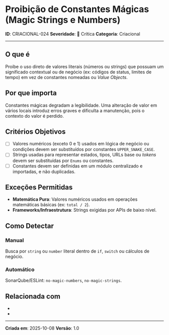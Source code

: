 # Proibição de Constantes Mágicas (Magic Strings e Numbers)

**ID**: CRIACIONAL-024
**Severidade**: 🔴 Crítica
**Categoria**: Criacional

---

## O que é

Proíbe o uso direto de valores literais (números ou strings) que possuam um significado contextual ou de negócio (ex: códigos de status, limites de tempo) em vez de constantes nomeadas ou *Value Objects*.

## Por que importa

Constantes mágicas degradam a legibilidade. Uma alteração de valor em vários locais introduz erros graves e dificulta a manutenção, pois o contexto do valor é perdido.

## Critérios Objetivos

- [ ] Valores numéricos (exceto 0 e 1) usados em lógica de negócio ou condições devem ser substituídos por constantes `UPPER_SNAKE_CASE`.
- [ ] Strings usadas para representar estados, tipos, URLs base ou *tokens* devem ser substituídas por `Enums` ou constantes.
- [ ] Constantes devem ser definidas em um módulo centralizado e importadas, e não duplicadas.

## Exceções Permitidas

- **Matemática Pura**: Valores numéricos usados em operações matemáticas básicas (ex: `total / 2`).
- **Frameworks/Infraestrutura**: Strings exigidas por APIs de baixo nível.

## Como Detectar

### Manual

Busca por `string` ou `number` literal dentro de `if`, `switch` ou cálculos de negócio.

### Automático

SonarQube/ESLint: `no-magic-numbers`, `no-magic-strings`.

## Relacionada com

- [CRIACIONAL-003]: reforça (Encapsulamento de Primitivos)
- [ESTRUTURAL-006]: complementa (Nomes Abreviados)

---

**Criada em**: 2025-10-08
**Versão**: 1.0
